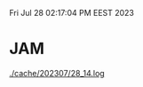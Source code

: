 Fri Jul 28 02:17:04 PM EEST 2023
# JAM
<a href='./cache/202307/28_14.log'>./cache/202307/28_14.log</a>
